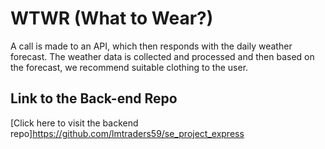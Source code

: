 # WTWR (What to Wear?)

A call is made to an API, which then responds with the daily weather forecast. The weather data is collected and processed and then based on the forecast, we recommend suitable clothing to the user.

## Link to the Back-end Repo

[Click here to visit the backend repo]https://github.com/lmtraders59/se_project_express
